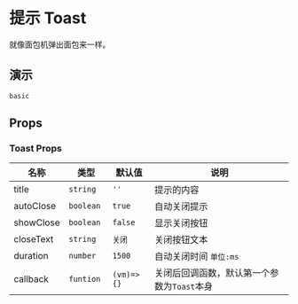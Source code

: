 # 提示 Toast

就像面包机弹出面包来一样。

## 演示

```demo
basic
```

## Props

### Toast Props

| 名称 | 类型 | 默认值 | 说明 |
| --- | --- | --- | --- |
| title | `string`| `''`  | 提示的内容 |
| autoClose | `boolean` | `true` | 自动关闭提示 |
| showClose| `boolean ` | `false`| 显示关闭按钮 | 
| closeText | `string` | `关闭` | 关闭按钮文本|
| duration | `number` | `1500` | 自动关闭时间 `单位:ms` |
| callback | `funtion` | `(vm)=>{}` | 关闭后回调函数，默认第一个参数为`Toast`本身 |
    